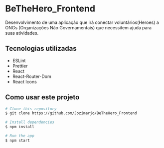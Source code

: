 # BeTheHero_Frontend
Desenvolvimento de uma aplicação que irá conectar voluntários(Heroes) a ONGs (Organizações Não Governamentais) que necessitem ajuda para suas atividades.

## Tecnologias utilizadas

- ESLint
- Prettier
- React
- React-Router-Dom
- React Icons

## Como usar este projeto

```bash
# Clone this repository
$ git clone https://github.com/Jozimarjo/BeTheHero_Frontend

# Install dependencies
$ npm install

# Run the app
$ npm start
```
